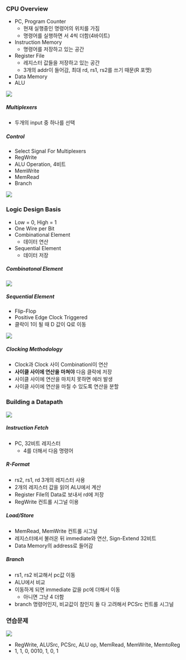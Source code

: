 ### CPU Overview

- PC, Program Counter
  - 현재 실행중인 명령어의 위치를 가짐
  - 명령어를 실행하면 서 4씩 더함(4바이트)
- Instruction Memory
  - 명령어를 저장하고 있는 공간
- Register File
  - 레지스터 값들을 저장하고 있는 공간
  - 3개의 addr이 들어감, 최대 rd, rs1, rs2를 쓰기 때문(R 포맷)
- Data Memory
- ALU

<img src="https://github.com/L-Hyun/L-Hyun.github.io/blob/main/assets/CS/11-1.png?raw=true" />

##### Multiplexers

- 두개의 input 중 하나를 선택

##### Control

- Select Signal For Multiplexers
- RegWrite
- ALU Operation, 4비트
- MemWrite
- MemRead
- Branch

<img src="https://github.com/L-Hyun/L-Hyun.github.io/blob/main/assets/CS/11-2.png?raw=true" />

### Logic Design Basis

- Low = 0, High = 1
- One Wire per Bit
- Combinational Element
  - 데이터 연산
- Sequential Element
  - 데이터 저장

##### Combinatonal Element

<img src="https://github.com/L-Hyun/L-Hyun.github.io/blob/main/assets/CS/11-3.png?raw=true" />

##### Sequential Element

- Flip-Flop
- Positive Edge Clock Triggered
- 클락이 1이 될 때 D 값이 Q로 이동

<img src="https://github.com/L-Hyun/L-Hyun.github.io/blob/main/assets/CS/11-4.png?raw=true" />

##### Clocking Methodology

- Clock과 Clock 사이 Combinationl이 연산
- **사이클 사이에 연산을 마쳐야** 다음 클락에 저장
- 사이클 사이에 연산을 마치치 못하면 에러 발생
- 사이클 사이에 연산을 마칠 수 있도록 연산을 분할

### Building a Datapath

<img src="https://github.com/L-Hyun/L-Hyun.github.io/blob/main/assets/CS/11-5.png?raw=true" />

##### Instruction Fetch

- PC, 32비트 레지스터
  - 4를 더해서 다음 명령어

##### R-Format

- rs2, rs1, rd 3개의 레지스터 사용
- 2개의 레지스터 값을 읽어 ALU에서 계산
- Register File의 Data로 보내서 rd에 저장
- RegWrite 컨트롤 시그널 이용

##### Load/Store

- MemRead, MemWrite 컨트롤 시그널
- 레지스터에서 불러온 뒤 immediate와 연산, Sign-Extend 32비트
- Data Memory의 address로 들어감

##### Branch

- rs1, rs2 비교해서 pc값 이동
- ALU에서 비교
- 이동하게 되면 immediate 값을 pc에 더해서 이동
  - 아니면 그냥 4 더함
- branch 명령어인지, 비교값이 참인지 둘 다 고려해서 PCSrc 컨트롤 시그널

### 연습문제

<img src="https://github.com/L-Hyun/L-Hyun.github.io/blob/main/assets/CS/11-6.png?raw=true" />

- RegWrite, ALUSrc, PCSrc, ALU op, MemRead, MemWrite, MemtoReg
- 1, 1, 0, 0010, 1, 0, 1

